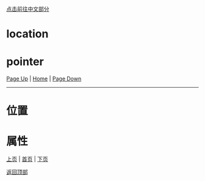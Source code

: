 [点击前往中文部分](#位置)

# location

# pointer

[Page Up](2) | [Home](Home#content-----目录) | [Page Down](4)

---

# 位置


# 属性

[上页](2) | [首页](Home#content-----目录) | [下页](4)

[返回顶部](#)
